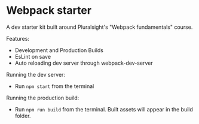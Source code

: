 # Webpack starter

A dev starter kit built around Pluralsight's "Webpack fundamentals" course.

Features:

* Development and Production Builds
* EsLint on save
* Auto reloading dev server through webpack-dev-server

Running the dev server:

* Run `npm start` from the  terminal

Running the production build:

* Run `npm run build` from the terminal. Built assets will appear in the build folder.
